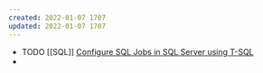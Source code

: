 ```yaml
---
created: 2022-01-07 1707
updated: 2022-01-07 1707
---
```

- TODO [[SQL]] [Configure SQL Jobs in SQL Server using T-SQL](https://codingsight.com/configure-sql-jobs-in-sql-server-using-t-sql/)
-